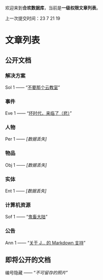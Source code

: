 欢迎来到**合欢数据库**，当前是**一级权限文章列表**。

上一次提交时间：23 7 21 19

# 文章列表

## 公开文档

### 解决方案

Sol 1 —— “[不要那个云教室](/articles/sol-1.md)”<br>

### 事件
Eve 1 —— “[坏时代，来临了（悲）](/articles/eve-1.md)”<br>

### 人物
Per 1 —— *[数据丢失]*<br>

### 物品
Obj 1 —— *[数据丢失]*<br>

### 实体
Ent 1 —— *[数据丢失]*<br>

### 计算机资源
Sof 1 —— “[鬼畜大陆](/articles/sof-1.md)”<br>

### 公告
Ann 1 —— “[关于 J... 的 Markdown 支持](/articles/inf-1.md)”<br>

## 即将公开的文档

编号隐藏 —— “*不可留存的照片*”<br>